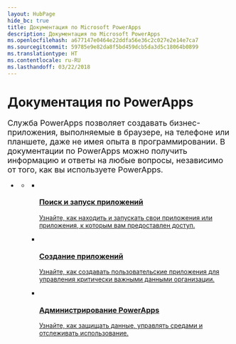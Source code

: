 ```yaml
---
layout: HubPage
hide_bc: true
title: Документация по Microsoft PowerApps
description: Документация по Microsoft PowerApps
ms.openlocfilehash: a677147e0464e22ddfa56e36c2c027e2e14e7ca7
ms.sourcegitcommit: 59785e9e82da8f5bd459dcb5da3d5c18064b0899
ms.translationtype: HT
ms.contentlocale: ru-RU
ms.lasthandoff: 03/22/2018
---
```

<div id="main" class="v2">
    <div class="container">
        <h1>Документация по PowerApps</h1>
        <p style="font-size: 1.12rem;margin-bottom: 1rem;">Служба PowerApps позволяет создавать бизнес-приложения, выполняемые в браузере, на телефоне или планшете, даже не имея опыта в программировании. В документации по PowerApps можно получить информацию и ответы на любые вопросы, независимо от того, как вы используете PowerApps.</p>
        <ul class="pivots">
            <li>
                <a href="#home"></a>
                <ul id="home">
                    <li>
                        <a href="#home-all"></a>
                        <ul id="home-all" class="cardsM cols cols3">
                            <li>
                                <a href="./user/index.md">
                                    <div class="cardSize">
                                        <div class="cardPadding">
                                            <div class="card">
                                                <div class="cardImageOuter">
                                                    <div class="cardImage">
                                                        <img src="media/index/user.svg" alt="" />
                                                    </div>
                                                </div>
                                                <div class="cardText">
                                                    <h3>Поиск и запуск приложений</h3>
                                                    <p>Узнайте, как находить и запускать свои приложения или приложения, к которым вам предоставлен доступ.</p>
                                                </div>
                                            </div>
                                        </div>
                                    </div>
                                </a>
                            </li>
                            <li>
                                <a href="./maker/index.md">
                                    <div class="cardSize">
                                        <div class="cardPadding">
                                            <div class="card">
                                                <div class="cardImageOuter">
                                                    <div class="cardImage">
                                                        <img src="media/index/maker.svg" alt="" />
                                                    </div>
                                                </div>
                                                <div class="cardText">
                                                    <h3>Создание приложений</h3>
                                                    <p>Узнайте, как создавать пользовательские приложения для управления критически важными данными организации.</p>
                                                </div>
                                            </div>
                                        </div>
                                    </div>
                                </a>
                            </li>
                            <li>
                                <a href="./administrator/index.md">
                                    <div class="cardSize">
                                        <div class="cardPadding">
                                            <div class="card">
                                                <div class="cardImageOuter">
                                                    <div class="cardImage">
                                                        <img src="media/index/admin.svg" alt="" />
                                                    </div>
                                                </div>
                                                <div class="cardText">
                                                    <h3>Администрирование PowerApps</h3>
                                                    <p>Узнайте, как защищать данные, управлять средами и отслеживать использование.</p>
                                                </div>
                                            </div>
                                        </div>
                                    </div>
                                </a>
                            </li>
                        </ul>
                    </li>
                </ul>
            </li>
        </ul>
    </div>
</div>